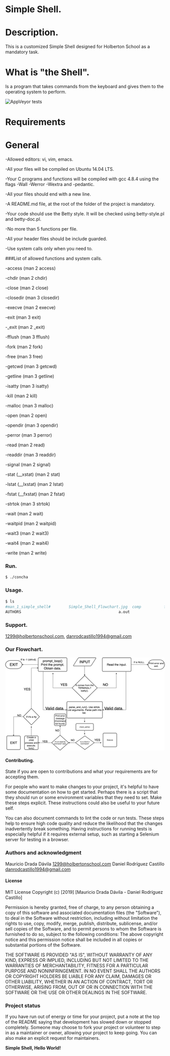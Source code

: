 # Simple Shell.

# Description.
This is a customized Simple Shell designed for Holberton School as a mandatory task.

# What is "the Shell".
Is a program that takes commands from the keyboard and gives them to the operating system to perform.

![AppVeyor tests](https://img.shields.io/appveyor/tests/NZSmartie/coap-net-iu0to.svg?passed_label=good&failed_label=bad&skipped_label=n%2Fa)

# Requirements
# General
-Allowed editors: vi, vim, emacs.

-All your files will be compiled on Ubuntu 14.04 LTS.

-Your C programs and functions will be compiled with gcc 4.8.4 using the flags -Wall -Werror -Wextra and -pedantic.

-All your files should end with a new line.

-A README.md file, at the root of the folder of the project is mandatory.

-Your code should use the Betty style. It will be checked using betty-style.pl and betty-doc.pl.

-No more than 5 functions per file.

-All your header files should be include guarded.

-Use system calls only when you need to.

###List of allowed functions and system calls.

-access (man 2 access)

-chdir (man 2 chdir)

-close (man 2 close)

-closedir (man 3 closedir)

-execve (man 2 execve)

-exit (man 3 exit)

-_exit (man 2 _exit)

-fflush (man 3 fflush)

-fork (man 2 fork)

-free (man 3 free)

-getcwd (man 3 getcwd)

-getline (man 3 getline)

-isatty (man 3 isatty)

-kill (man 2 kill)

-malloc (man 3 malloc)

-open (man 2 open)

-opendir (man 3 opendir)

-perror (man 3 perror)

-read (man 2 read)

-readdir (man 3 readdir)

-signal (man 2 signal)

-stat (__xstat) (man 2 stat)

-lstat (__lxstat) (man 2 lstat)

-fstat (__fxstat) (man 2 fstat)

-strtok (man 3 strtok)

-wait (man 2 wait)

-waitpid (man 2 waitpid)

-wait3 (man 2 wait3)

-wait4 (man 2 wait4)

-write (man 2 write)

### Run.
```bash
$ ./concha
```

### Usage.
```bash
$ ls
#man_1_simple_shell#	    Simple_Shell_Flowchart.jpg	comp	      fork.c		ls		    put.c	    tokens.c
AUTHORS			    					          a.out				    		    concha       free.c  man_1_simple_shell  remove_deleted  tty
```

### Support.
1299@holbertonschool.com, danrodcastillo1994@gmail.com

### Our Flowchart.

![Flowchart](Simple_Shell_Flowchart.jpg)

#### Contributing.
State if you are open to contributions and what your requirements are for accepting them.

For people who want to make changes to your project, it's helpful to have some documentation on how to get started. Perhaps there is a script that they should run or some environment variables that they need to set. Make these steps explicit. These instructions could also be useful to your future self.

You can also document commands to lint the code or run tests. These steps help to ensure high code quality and reduce the likelihood that the changes inadvertently break something. Having instructions for running tests is especially helpful if it requires external setup, such as starting a Selenium server for testing in a browser.

### Authors and acknowledgment
Mauricio Drada Dávila 1299@holbertonschool.com
Daniel Rodríguez Castillo danrodcastillo1994@gmail.com

#### License
MIT License
Copyright (c) [2019] [Mauricio Drada Dávila - Daniel Rodríguez Castillo]

Permission is hereby granted, free of charge, to any person obtaining a copy of this software and associated documentation files (the "Software"), to deal in the Software without restriction, including without limitation the rights to use, copy, modify, merge, publish, distribute, sublicense, and/or sell copies of the Software, and to permit persons to whom the Software is furnished to do so, subject to the following conditions:
The above copyright notice and this permission notice shall be included in all copies or substantial portions of the Software.

THE SOFTWARE IS PROVIDED "AS IS", WITHOUT WARRANTY OF ANY KIND, EXPRESS OR IMPLIED, INCLUDING BUT NOT LIMITED TO THE WARRANTIES OF MERCHANTABILITY, FITNESS FOR A PARTICULAR PURPOSE AND NONINFRINGEMENT. IN NO EVENT SHALL THE AUTHORS OR COPYRIGHT HOLDERS BE LIABLE FOR ANY CLAIM, DAMAGES OR OTHER LIABILITY, WHETHER IN AN ACTION OF CONTRACT, TORT OR OTHERWISE, ARISING FROM, OUT OF OR IN CONNECTION WITH THE SOFTWARE OR THE USE OR OTHER DEALINGS IN THE SOFTWARE.
### Project status
If you have run out of energy or time for your project, put a note at the top of the README saying that development has slowed down or stopped completely. Someone may choose to fork your project or volunteer to step in as a maintainer or owner, allowing your project to keep going. You can also make an explicit request for maintainers.

**Simple Shell, Hello World!**